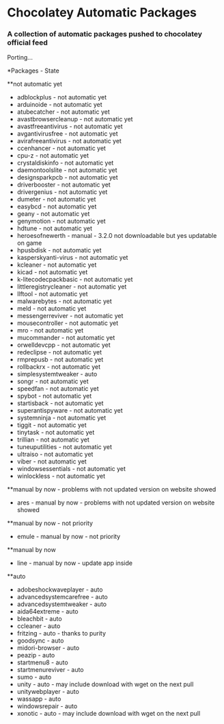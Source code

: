 Chocolatey Automatic Packages
=============================================  
### A collection of automatic packages pushed to chocolatey official feed

Porting...

*Packages - State

**not automatic yet

* adblockplus - not automatic yet
* arduinoide - not automatic yet
* atubecatcher - not automatic yet
* avastbrowsercleanup - not automatic yet
* avastfreeantivirus - not automatic yet
* avgantivirusfree - not automatic yet
* avirafreeantivirus - not automatic yet
* ccenhancer - not automatic yet
* cpu-z - not automatic yet
* crystaldiskinfo - not automatic yet
* daemontoolslite - not automatic yet
* designsparkpcb - not automatic yet
* driverbooster - not automatic yet
* drivergenius - not automatic yet
* dumeter - not automatic yet
* easybcd - not automatic yet
* geany - not automatic yet
* genymotion - not automatic yet
* hdtune - not automatic yet
* heroesofnewerth - manual - 3.2.0 not downloadable but yes updatable on game
* hpusbdisk - not automatic yet
* kasperskyanti-virus - not automatic yet
* kcleaner - not automatic yet
* kicad - not automatic yet
* k-litecodecpackbasic - not automatic yet
* littleregistrycleaner - not automatic yet
* llftool - not automatic yet
* malwarebytes - not automatic yet
* meld - not automatic yet
* messengerreviver - not automatic yet
* mousecontroller - not automatic yet
* mro - not automatic yet
* mucommander - not automatic yet
* orwelldevcpp - not automatic yet
* redeclipse - not automatic yet
* rmprepusb - not automatic yet
* rollbackrx - not automatic yet
* simplesystemtweaker - auto
* songr - not automatic yet
* speedfan - not automatic yet
* spybot - not automatic yet
* startisback - not automatic yet
* superantispyware - not automatic yet
* systemninja - not automatic yet
* tiggit - not automatic yet
* tinytask - not automatic yet
* trillian - not automatic yet
* tuneuputilities - not automatic yet
* ultraiso - not automatic yet
* viber - not automatic yet
* windowsessentials - not automatic yet
* winlockless - not automatic yet

**manual by now - problems with not updated version on website showed

* ares - manual by now - problems with not updated version on website showed

**manual by now - not priority

* emule - manual by now - not priority

**manual by now

* line - manual by now - update app inside

**auto

* adobeshockwaveplayer - auto
* advancedsystemcarefree - auto
* advancedsystemtweaker - auto
* aida64extreme - auto
* bleachbit - auto
* ccleaner - auto
* fritzing - auto - thanks to purity
* goodsync - auto
* midori-browser - auto
* peazip - auto
* startmenu8 - auto
* startmenureviver - auto
* sumo - auto
* unity - auto - may include download with wget on the next pull
* unitywebplayer - auto
* wassapp - auto
* windowsrepair - auto
* xonotic - auto - may include download with wget on the next pull
